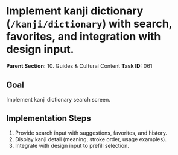 # Implement kanji dictionary (`/kanji/dictionary`) with search, favorites, and integration with design input.

**Parent Section:** 10. Guides & Cultural Content
**Task ID:** 061

## Goal
Implement kanji dictionary search screen.

## Implementation Steps
1. Provide search input with suggestions, favorites, and history.
2. Display kanji detail (meaning, stroke order, usage examples).
3. Integrate with design input to prefill selection.
